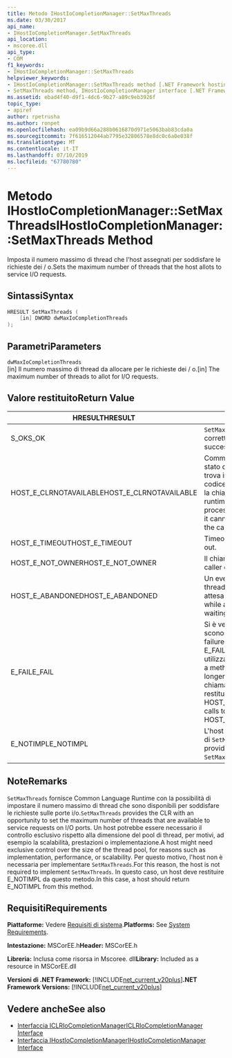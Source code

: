 ```yaml
---
title: Metodo IHostIoCompletionManager::SetMaxThreads
ms.date: 03/30/2017
api_name:
- IHostIoCompletionManager.SetMaxThreads
api_location:
- mscoree.dll
api_type:
- COM
f1_keywords:
- IHostIoCompletionManager::SetMaxThreads
helpviewer_keywords:
- IHostIoCompletionManager::SetMaxThreads method [.NET Framework hosting]
- SetMaxThreads method, IHostIoCompletionManager interface [.NET Framework hosting]
ms.assetid: ebad4f40-d9f1-4dc6-9b27-a89c9eb3926f
topic_type:
- apiref
author: rpetrusha
ms.author: ronpet
ms.openlocfilehash: ea09b9d66a288b0616870d971e5063bab83cda0a
ms.sourcegitcommit: 7f616512044ab7795e32806578e8dc0c6a0e038f
ms.translationtype: MT
ms.contentlocale: it-IT
ms.lasthandoff: 07/10/2019
ms.locfileid: "67780780"
---
```

# <a name="ihostiocompletionmanagersetmaxthreads-method"></a><span data-ttu-id="9505d-102">Metodo IHostIoCompletionManager::SetMaxThreads</span><span class="sxs-lookup"><span data-stu-id="9505d-102">IHostIoCompletionManager::SetMaxThreads Method</span></span>
<span data-ttu-id="9505d-103">Imposta il numero massimo di thread che l'host assegnati per soddisfare le richieste dei / o.</span><span class="sxs-lookup"><span data-stu-id="9505d-103">Sets the maximum number of threads that the host allots to service I/O requests.</span></span>  
  
## <a name="syntax"></a><span data-ttu-id="9505d-104">Sintassi</span><span class="sxs-lookup"><span data-stu-id="9505d-104">Syntax</span></span>  
  
```cpp  
HRESULT SetMaxThreads (  
    [in] DWORD dwMaxIoCompletionThreads  
);  
```  
  
## <a name="parameters"></a><span data-ttu-id="9505d-105">Parametri</span><span class="sxs-lookup"><span data-stu-id="9505d-105">Parameters</span></span>  
 `dwMaxIoCompletionThreads`  
 <span data-ttu-id="9505d-106">[in] Il numero massimo di thread da allocare per le richieste dei / o.</span><span class="sxs-lookup"><span data-stu-id="9505d-106">[in] The maximum number of threads to allot for I/O requests.</span></span>  
  
## <a name="return-value"></a><span data-ttu-id="9505d-107">Valore restituito</span><span class="sxs-lookup"><span data-stu-id="9505d-107">Return Value</span></span>  
  
|<span data-ttu-id="9505d-108">HRESULT</span><span class="sxs-lookup"><span data-stu-id="9505d-108">HRESULT</span></span>|<span data-ttu-id="9505d-109">Descrizione</span><span class="sxs-lookup"><span data-stu-id="9505d-109">Description</span></span>|  
|-------------|-----------------|  
|<span data-ttu-id="9505d-110">S_OK</span><span class="sxs-lookup"><span data-stu-id="9505d-110">S_OK</span></span>|<span data-ttu-id="9505d-111">`SetMaxThreads` stato restituito correttamente.</span><span class="sxs-lookup"><span data-stu-id="9505d-111">`SetMaxThreads` returned successfully.</span></span>|  
|<span data-ttu-id="9505d-112">HOST_E_CLRNOTAVAILABLE</span><span class="sxs-lookup"><span data-stu-id="9505d-112">HOST_E_CLRNOTAVAILABLE</span></span>|<span data-ttu-id="9505d-113">Common language runtime (CLR) non è stato caricato in un processo oppure si trova in uno stato in cui non può eseguire codice gestito o elaborare correttamente la chiamata.</span><span class="sxs-lookup"><span data-stu-id="9505d-113">The common language runtime (CLR) has not been loaded into a process, or the CLR is in a state in which it cannot run managed code or process the call successfully.</span></span>|  
|<span data-ttu-id="9505d-114">HOST_E_TIMEOUT</span><span class="sxs-lookup"><span data-stu-id="9505d-114">HOST_E_TIMEOUT</span></span>|<span data-ttu-id="9505d-115">Timeout della chiamata.</span><span class="sxs-lookup"><span data-stu-id="9505d-115">The call timed out.</span></span>|  
|<span data-ttu-id="9505d-116">HOST_E_NOT_OWNER</span><span class="sxs-lookup"><span data-stu-id="9505d-116">HOST_E_NOT_OWNER</span></span>|<span data-ttu-id="9505d-117">Il chiamante non possiede il blocco.</span><span class="sxs-lookup"><span data-stu-id="9505d-117">The caller does not own the lock.</span></span>|  
|<span data-ttu-id="9505d-118">HOST_E_ABANDONED</span><span class="sxs-lookup"><span data-stu-id="9505d-118">HOST_E_ABANDONED</span></span>|<span data-ttu-id="9505d-119">Un evento è stato annullato durante un thread bloccato o fiber è rimasta in attesa su di esso.</span><span class="sxs-lookup"><span data-stu-id="9505d-119">An event was canceled while a blocked thread or fiber was waiting on it.</span></span>|  
|<span data-ttu-id="9505d-120">E_FAIL</span><span class="sxs-lookup"><span data-stu-id="9505d-120">E_FAIL</span></span>|<span data-ttu-id="9505d-121">Si è verificato un errore irreversibile sconosciuto.</span><span class="sxs-lookup"><span data-stu-id="9505d-121">An unknown catastrophic failure occurred.</span></span> <span data-ttu-id="9505d-122">Quando un metodo di E_FAIL viene restituito, CLR non è più utilizzabile all'interno del processo.</span><span class="sxs-lookup"><span data-stu-id="9505d-122">When a method returns E_FAIL, the CLR is no longer usable within the process.</span></span> <span data-ttu-id="9505d-123">Le chiamate successive ai metodi di hosting restituiranno HOST_E_CLRNOTAVAILABLE.</span><span class="sxs-lookup"><span data-stu-id="9505d-123">Subsequent calls to hosting methods return HOST_E_CLRNOTAVAILABLE.</span></span>|  
|<span data-ttu-id="9505d-124">E_NOTIMPL</span><span class="sxs-lookup"><span data-stu-id="9505d-124">E_NOTIMPL</span></span>|<span data-ttu-id="9505d-125">L'host non fornisce un'implementazione di `SetMaxThreads`.</span><span class="sxs-lookup"><span data-stu-id="9505d-125">The host does not provide an implementation of `SetMaxThreads`.</span></span>|  
  
## <a name="remarks"></a><span data-ttu-id="9505d-126">Note</span><span class="sxs-lookup"><span data-stu-id="9505d-126">Remarks</span></span>  
 <span data-ttu-id="9505d-127">`SetMaxThreads` fornisce Common Language Runtime con la possibilità di impostare il numero massimo di thread che sono disponibili per soddisfare le richieste sulle porte i/o.</span><span class="sxs-lookup"><span data-stu-id="9505d-127">`SetMaxThreads` provides the CLR with an opportunity to set the maximum number of threads that are available to service requests on I/O ports.</span></span> <span data-ttu-id="9505d-128">Un host potrebbe essere necessario il controllo esclusivo rispetto alla dimensione del pool di thread, per motivi, ad esempio la scalabilità, prestazioni o implementazione.</span><span class="sxs-lookup"><span data-stu-id="9505d-128">A host might need exclusive control over the size of the thread pool, for reasons such as implementation, performance, or scalability.</span></span> <span data-ttu-id="9505d-129">Per questo motivo, l'host non è necessaria per implementare `SetMaxThreads`.</span><span class="sxs-lookup"><span data-stu-id="9505d-129">For this reason, the host is not required to implement `SetMaxThreads`.</span></span> <span data-ttu-id="9505d-130">In questo caso, un host deve restituire E_NOTIMPL da questo metodo.</span><span class="sxs-lookup"><span data-stu-id="9505d-130">In this case, a host should return E_NOTIMPL from this method.</span></span>  
  
## <a name="requirements"></a><span data-ttu-id="9505d-131">Requisiti</span><span class="sxs-lookup"><span data-stu-id="9505d-131">Requirements</span></span>  
 <span data-ttu-id="9505d-132">**Piattaforme:** Vedere [Requisiti di sistema](../../../../docs/framework/get-started/system-requirements.md).</span><span class="sxs-lookup"><span data-stu-id="9505d-132">**Platforms:** See [System Requirements](../../../../docs/framework/get-started/system-requirements.md).</span></span>  
  
 <span data-ttu-id="9505d-133">**Intestazione:** MSCorEE.h</span><span class="sxs-lookup"><span data-stu-id="9505d-133">**Header:** MSCorEE.h</span></span>  
  
 <span data-ttu-id="9505d-134">**Libreria:** Inclusa come risorsa in Mscoree. dll</span><span class="sxs-lookup"><span data-stu-id="9505d-134">**Library:** Included as a resource in MSCorEE.dll</span></span>  
  
 <span data-ttu-id="9505d-135">**Versioni di .NET Framework:** [!INCLUDE[net_current_v20plus](../../../../includes/net-current-v20plus-md.md)]</span><span class="sxs-lookup"><span data-stu-id="9505d-135">**.NET Framework Versions:** [!INCLUDE[net_current_v20plus](../../../../includes/net-current-v20plus-md.md)]</span></span>  
  
## <a name="see-also"></a><span data-ttu-id="9505d-136">Vedere anche</span><span class="sxs-lookup"><span data-stu-id="9505d-136">See also</span></span>

- [<span data-ttu-id="9505d-137">Interfaccia ICLRIoCompletionManager</span><span class="sxs-lookup"><span data-stu-id="9505d-137">ICLRIoCompletionManager Interface</span></span>](../../../../docs/framework/unmanaged-api/hosting/iclriocompletionmanager-interface.md)
- [<span data-ttu-id="9505d-138">Interfaccia IHostIoCompletionManager</span><span class="sxs-lookup"><span data-stu-id="9505d-138">IHostIoCompletionManager Interface</span></span>](../../../../docs/framework/unmanaged-api/hosting/ihostiocompletionmanager-interface.md)
